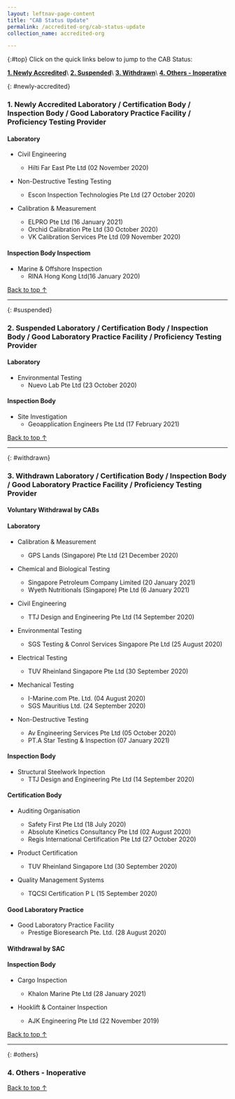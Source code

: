 ```yaml
---
layout: leftnav-page-content
title: "CAB Status Update"
permalink: /accredited-org/cab-status-update
collection_name: accredited-org

---
```


{:#top}
Click on the quick links below to jump to the CAB Status:

**[1. Newly Accredited](#newly-accredited)**\\
**[2. Suspended](#suspended)**\\
**[3. Withdrawn](#withdrawn)**\\
**[4. Others - Inoperative](#others)**

{: #newly-accredited}
### 1. Newly Accredited Laboratory / Certification Body / Inspection Body / Good Laboratory Practice Facility / Proficiency Testing Provider 
   

#### Laboratory

* Civil Engineering 
  * Hilti Far East Pte Ltd (02 November 2020)

* Non-Destructive Testing Testing
  * Escon Inspection Technologies Pte Ltd (27 October 2020)
  
* Calibration & Measurement
  * ELPRO Pte Ltd (16 January 2021)
  * Orchid Calibration Pte Ltd (30 October 2020)
  * VK Calibration Services Pte Ltd (09 November 2020)
  

#### Inspection Body Inspectiom

* Marine & Offshore Inspection
  * RINA Hong Kong Ltd(16 January 2020)
     

[Back to top ↑](#top)

---

{: #suspended}
### 2. Suspended Laboratory /  Certification Body / Inspection Body / Good Laboratory Practice Facility / Proficiency Testing Provider


#### Laboratory

* Environmental Testing
  * Nuevo Lab Pte Ltd (23 October 2020)


#### Inspection Body

* Site Investigation
  * Geoapplication Engineers Pte Ltd (17 February 2021)
 

[Back to top ↑](#top)

---

{: #withdrawn}
### 3. Withdrawn Laboratory / Certification Body / Inspection Body / Good Laboratory Practice Facility / Proficiency Testing Provider


#### **Voluntary Withdrawal by CABs**

#### Laboratory

* Calibration & Measurement
  * GPS Lands (Singapore) Pte Ltd (21 December 2020)
  
* Chemical and Biological Testing
  * Singapore Petroleum Company Limited (20 January 2021)
  * Wyeth Nutritionals (Singapore) Pte Ltd (6 January 2021)

* Civil Engineering 
  * TTJ Design and Engineering Pte Ltd (14 September 2020)
 
* Environmental Testing
  * SGS Testing & Conrol Services Singapore Pte Ltd (25 August 2020)
  
* Electrical Testing
  * TUV Rheinland Singapore Pte Ltd (30 September 2020)

* Mechanical Testing
  * I-Marine.com Pte. Ltd. (04 August 2020)
  * SGS Mauritius Ltd. (24 September 2020)
    
* Non-Destructive Testing
  * Av Engineering Services Pte Ltd (05 October 2020)
  * PT.A Star Testing & Inspection (07 January 2021)
 

#### Inspection Body
 
* Structural Steelwork Inpection
  * TTJ Design and Engineering Pte Ltd (14 September 2020)


#### Certification Body

* Auditing Organisation
  * Safety First Pte Ltd (18 July 2020)
  * Absolute Kinetics Consultancy Pte Ltd (02 August 2020)
  * Regis International Certification Pte Ltd (27 October 2020)

* Product Certification
  * TUV Rheinland Singapore Ltd (30 September 2020)

* Quality Management Systems
  * TQCSI Certification P L (15 September 2020)
 
 
#### Good Laboratory Practice

* Good Laboratory Practice Facility
  * Prestige Bioresearch Pte. Ltd. (28 August 2020)


  
#### **Withdrawal by SAC**

#### Inspection Body

* Cargo Inspection
  * Khalon Marine Pte Ltd (28 January 2021)

* Hooklift & Container Inspection
  * AJK Engineering Pte Ltd (22 November 2019)

  

[Back to top ↑](#top)

---

{: #others}
### 4. Others - Inoperative
 
[Back to top ↑](#top)
